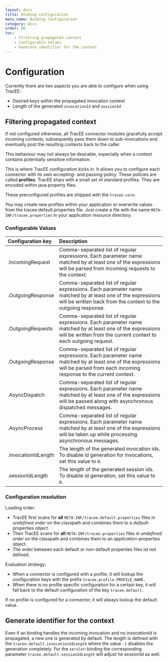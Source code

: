 ```yaml
---
layout: docs
title: Binding Configuration
menu_name: Binding Configuration
category: docs
order: 40
toc:
    - Filtering propagated context
    - Configurable Values
    - Generate identifier for the context
---
```


# Configuration

Currently there are two aspects you are able to configure when using TracEE:

* Desired keys within the propagated invocation context
* Length of the generated `invocationId` and `sessionId`

## Filtering propagated context

If not configured otherwise, all TracEE connector modules gracefully accept incoming contexts,
subsequently pass them down to sub-invocations and eventually post the resulting contexts back to the caller.

This behaviour may not always be desirable, especially when a context contains potentially sensitive information.

This is where TracEE configuration kicks in. It allows you to configure each connector with its own accepting-
and passing-policy. These policies are called __profiles__. TracEE ships with a small set of standard profiles. They
are encoded within java property files.

These preconfigured profiles are shipped with the `tracee-core`.

You may create new profiles within your application or overwrite values from the tracee.default.properties file.
Just create a file with the name `META-INF/tracee.properties` in your application resource directory.

### Configurable Values

| Configuration key          | Description |
|:---------------------------|:------------|
| .IncomingRequest           | Comma-separated list of regular expressions. Each parameter name matched by at least one of the expressions will be parsed from incoming requests to the context. |
| .OutgoingResponse          | Comma-separated list of regular expressions. Each parameter name matched by at least one of the expressions will be written back from the context to the outgoing response. |
| .OutgoingRequests          | Comma-separated list of regular expressions. Each parameter name matched by at least one of the expressions will be written from the current context to each outgoing request. |
| .OutgoingResponse          | Comma-separated list of regular expressions. Each parameter name matched by at least one of the expressions will be parsed from each incoming response to the current context. |
| .AsyncDispatch             | Comma-separated list of regular expressions. Each parameter name matched by at least one of the expressions will be passed along with asynchronous dispatched messages. |
| .AsyncProcess              | Comma-separated list of regular expressions. Each parameter name matched by at least one of the expressions will be taken up while processing asynchronous messages. |
| .invocationIdLength        | The length of the generated invocation ids. To disable id generation for invocations, set this value to `0`. |
| .sessionIdLength           | The length of the generated session ids. To disable id generation, set this value to `0`. |


### Configuration resolution

Loading order:

* TracEE first scans for __all__ `META-INF/tracee.default.properties` files _in undefined order_ on the classpath and combines them to a _default_-properties object.
* Then TracEE scans for __all__ `META-INF/tracee.properties` files _in undefined order_ on the classpath and combines them to an _application_-properties object.
* The order between each default or non-default properties files ist not defined.

Evaluation strategy:

* When a connector is configured with a profile, it will lookup the configuration keys with the prefix `tracee.profile.PROFILE_NAME.`
* When there is no profile specific configuration for a certain key, it will fall back to the default configuration of the key `tracee.default.`

If no profile is configured for a connector, it will always lookup the default value.

## Generate identifier for the context

Even if an binding handles the incoming invocation and no *invocationId* is propagated, a new one is generated by default. The length is defined with the `tracee.default.invocationIdLength` where the value `-1` disables the generation completely. For the `servlet`-binding the corresponding parameter `tracee.default.sessionIdLength` will adjust he sessionId as well.